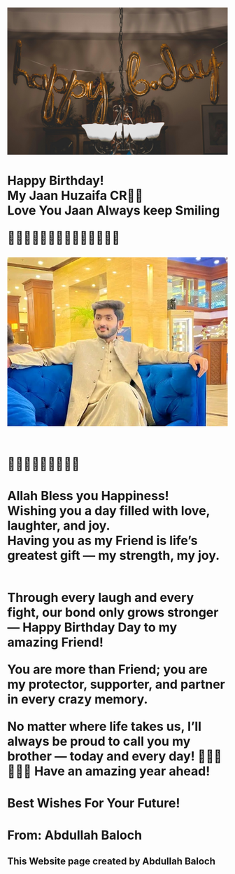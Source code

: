

<html lang="en">
<head>
    <meta charset="UTF-8">
    <meta name="viewport" content="width=device-width, initial-scale=2.0">
    
    
</head>
<body>
    <div class="container">
        <h1 class="greeting"></h1>
        <p class="message">
        <img class="friend-photo" src="https://github.com/Baloch6/Bithday/raw/main/pexels-thatguycraig000-1543762.jpg  " alt="Friend's Photo">


<h1 class="message">
    Happy Birthday! <br>
My Jaan Huzaifa CR🎀🎀 <br>
Love You Jaan Always keep Smiling <br>
   
    
 🎉🎉🎉🎉🎉🎉💝💝💝👑👑👑👑👑


<img
src="https://github.com/Baloch6/Bithday/raw/main/IMG-20241213-WA0016.jpg"
alt="friend photo">

   <br> 🎉🎉🎉🌹🌹🌹💝💝💝
    
</h1>

<h1 class="message">
Allah Bless you Happiness! <br>
Wishing you a day filled with love, laughter, and joy. <br> 
Having you  as my Friend is life’s greatest gift — my strength, my joy. <br>

<br> Through every laugh and every fight, our bond only grows stronger — Happy Birthday Day to my amazing Friend! <br>

You are more than Friend; you are my protector, supporter, and partner in every crazy memory. <br>

No matter where life takes us, I’ll always be proud to call you my brother — today and every day!
🥺🥺🌹🌹🌹🌹 Have an amazing year ahead! <br>
</h1>


<h1 class="message ">
Best Wishes For Your Future! <br>
</h1>


<h1 class="message">
From: Abdullah Baloch 
</h1>




<h2 class= "message">
This Website page created by Abdullah Baloch
</h2>

